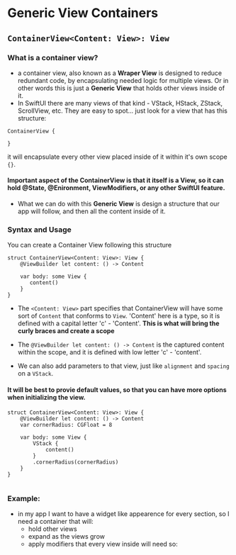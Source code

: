 # Generic View Containers 
## ```ContainerView<Content: View>: View```

### What is a container view?
- a container view, also known as a **Wraper View** is designed to reduce redundant code, by encapsulating needed logic for multiple views. Or in other words this is just a **Generic View** that holds other views inside of it.
- In SwiftUI there are many views of that kind - VStack, HStack, ZStack, ScrollView, etc. They are easy to spot... just look for a view that has this structure:
```
ContainerView {

}
```
it will encapsulate every other view placed inside of it within it's own scope ```{}```.

#### Important aspect of the ContainerView is that it itself is a View, so it can hold @State, @Enironment, ViewModifiers, or any other SwiftUI feature.

- What we can do with this **Generic View** is design a structure that our app will follow, and then all the content inside of it.


### Syntax and Usage
You can create a Container View following this structure

```
struct ContainerView<Content: View>: View {
    @ViewBuilder let content: () -> Content
    
    var body: some View {
       content()
    }
}

```

- The ```<Content: View>``` part specifies that ContainerView will have some sort of ```Content``` that conforms to ```View```. 'Content' here is a type, so it is defined with a capital letter 'c' - 'Content'.
**This is what will bring the curly braces and create a scope**

- The ```@ViewBuilder let content: () -> Content``` is the captured content within the scope, and it is defined with low letter 'c' - 'content'.

- We can also add parameters to that view, just like ```alignment``` and ```spacing``` on a ```VStack```.
#### It will be best to provie default values, so that you can have more options when initializing the view.

```
struct ContainerView<Content: View>: View {
    @ViewBuilder let content: () -> Content
    var cornerRadius: CGFloat = 8
    
    var body: some View {
        VStack {
            content()
        }
        .cornerRadius(cornerRadius)
    }
}

```
```

```

  
### Example: 
* in my app I want to have a widget like appearence for every section, so I need a container that will:
    - hold other views
    - expand as the views grow
    - apply modifiers that every view inside will need
so: 

```



```










